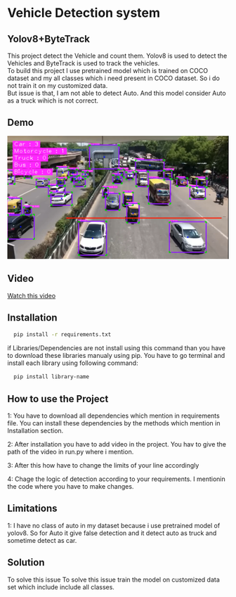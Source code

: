 
# Vehicle Detection system
## Yolov8+ByteTrack

This project detect the Vehicle and count them. Yolov8 is used to detect the Vehicles and ByteTrack is used to track the vehicles.  
To build this project I use pretrained model which is trained on COCO dataset and my all classes which i need present in COCO dataset. So i do not train it on my customized data.  
But issue is that, I am not able to detect Auto. And this model consider Auto as a truck wihich is not correct.



## Demo
![Image](https://github.com/Asad-Mhmood/VehicleDetectionSystem/blob/master/data/1.PNG)
## Video
[Watch this video](https://youtu.be/MPkKICM0KFk?si=sRhvAUdfzI8AhFVi)




## Installation



```bash
  pip install -r requirements.txt
```
if Libraries/Dependencies are not install using this command than you have to download these libraries manualy using pip.
You have to go terminal and install each library using following command:
```bash
  pip install library-name
```

## How to use the Project
1: You have to download all dependencies which mention in requirements file. You can install these dependencies by the methods which mention in Installation section.  

2: After installation you have to add video in the project. You hav to give the path of the video in run.py where i mention. 

3: After this how have to change the limits of your line accordingly 

4: Chage the logic of detection according to your requirements. I mentionin the code where you have to make changes.

## Limitations

1: I have no class of auto in my dataset because i use pretrained model of yolov8. So for Auto it give false detection and it detect auto as truck and sometime detect as car.  


## Solution
To solve this issue To solve this issue train the model on customized data set which include include all classes.